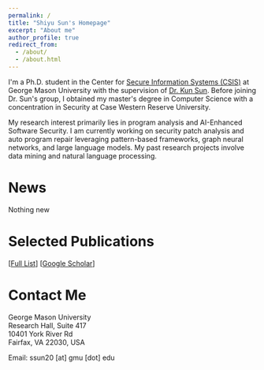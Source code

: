 ```yaml
---
permalink: /
title: "Shiyu Sun's Homepage"
excerpt: "About me"
author_profile: true
redirect_from: 
  - /about/
  - /about.html
---
```


I'm a Ph.D. student in the Center for [Secure Information Systems (CSIS)](https://csis.gmu.edu/) at George Mason University with the supervision of [Dr. Kun Sun](https://csis.gmu.edu/ksun/). Before joining Dr. Sun's group, I obtained my master's degree in Computer Science with a concentration in Security at Case Western Reserve University. <br>

My research interest primarily lies in program analysis and AI-Enhanced Software Security. I am currently working on security patch analysis and auto program repair leveraging pattern-based frameworks, graph neural networks, and large language models. My past research projects involve data mining and natural language processing.


News
======

Nothing new

Selected Publications
======
\[[Full List](/publications)\] \[[Google Scholar](https://scholar.google.com/citations?hl=en&user=zCt4qhgAAAAJ)\]


Contact Me
======
George Mason University<br>
Research Hall, Suite 417<br>
10401 York River Rd<br>
Fairfax, VA 22030, USA<br>

Email: ssun20 \[at\] gmu \[dot\] edu
